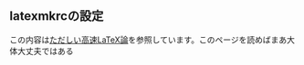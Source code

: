 ## latexmkrcの設定
この内容は[ただしい高速LaTeX論](https://qiita.com/JyJyJcr/items/69769c88eea9d0dae152)を参照しています。このページを読めばまあ大体大丈夫ではある
